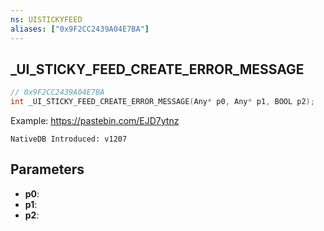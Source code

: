 ```yaml
---
ns: UISTICKYFEED
aliases: ["0x9F2CC2439A04E7BA"]
---
```

## _UI_STICKY_FEED_CREATE_ERROR_MESSAGE

```c
// 0x9F2CC2439A04E7BA
int _UI_STICKY_FEED_CREATE_ERROR_MESSAGE(Any* p0, Any* p1, BOOL p2);
```

Example: https://pastebin.com/EJD7ytnz

```
NativeDB Introduced: v1207
```

## Parameters
* **p0**:
* **p1**:
* **p2**:
